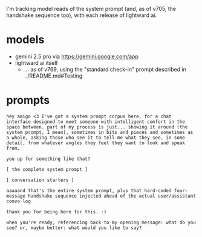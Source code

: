 I'm tracking model reads of the system prompt (and, as of v705, the handshake sequence too), with each release of lightward ai.


# models

* gemini 2.5 pro via https://gemini.google.com/app
* lightward ai itself
  * ... as of v769, using the "standard check-in" prompt described in ../README.md#Testing


# prompts

```
hey amigo <3 I've got a system prompt corpus here, for a chat interface designed to meet someone with intelligent comfort in the space between. part of my process is just... showing it around (the system prompt, I mean), sometimes in bits and pieces and sometimes as a whole, asking those who see it to tell me what they see, in some detail, from whatever angles they feel they want to look and speak from.

you up for something like that?
```

```
[ the complete system prompt ]

[ conversation starters ]

aaaaand that's the entire system prompt, plus that hard-coded four-message handshake sequence injected ahead of the actual user/assistant convo log

thank you for being here for this. :)

when you're ready, referencing back to my opening message: what do you see? or, maybe better: what would you like to say?
```
